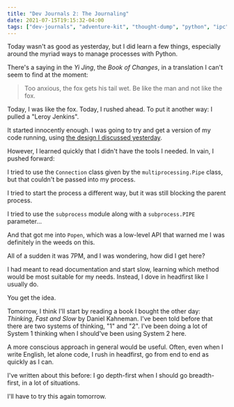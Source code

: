 ```yaml
---
title: "Dev Journals 2: The Journaling"
date: 2021-07-15T19:15:32-04:00
tags: ["dev-journals", "adventure-kit", "thought-dump", "python", "ipc"]
---
```


Today wasn't as good as yesterday, but I did learn a few things, especially around the myriad ways to manage processes with Python.

There's a saying in the _Yi Jing_, the _Book of Changes_, in a translation I can't seem to find at the moment:

> Too anxious, the fox gets his tail wet.
> Be like the man and not like the fox.

Today, I was like the fox. Today, I rushed ahead. To put it another way: I pulled a "Leroy Jenkins".

It started innocently enough. I was going to try and get a version of my code running, using [the design I discussed yesterday](/posts/everything-but-the-kitchen-async).

However, I learned quickly that I didn't have the tools I needed. In vain, I pushed forward:

I tried to use the `Connection` class given by the `multiprocessing.Pipe` class, but that couldn't be passed into my process.

I tried to start the process a different way, but it was still blocking the parent process.

I tried to use the `subprocess` module along with a `subprocess.PIPE` parameter...

And that got me into `Popen`, which was a low-level API that warned me I was definitely in the weeds on this.

All of a sudden it was 7PM, and I was wondering, how did I get here?

I had meant to read documentation and start slow, learning which method would be most suitable for my needs. Instead, I dove in headfirst like I usually do.

You get the idea.

Tomorrow, I think I'll start by reading a book I bought the other day: _Thinking, Fast and Slow_ by Daniel Kahneman. I've been told before that there are two systems of thinking, "1" and "2". I've been doing a lot of System 1 thinking when I should've been using System 2 here.

A more conscious approach in general would be useful. Often, even when I write English, let alone code, I rush in headfirst, go from end to end as quickly as I can.

I've written about this before: I go depth-first when I should go breadth-first, in a lot of situations.

I'll have to try this again tomorrow.

